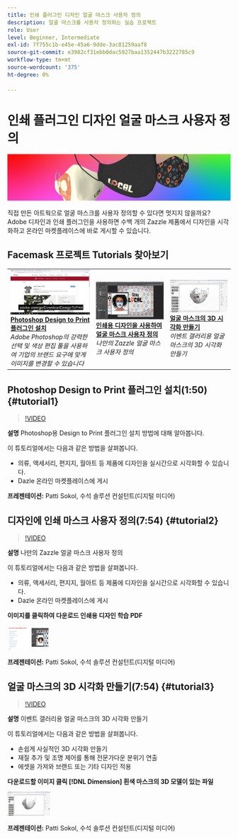 ```yaml
---
title: 인쇄 플러그인 디자인 얼굴 마스크 사용자 정의
description: 얼굴 마스크를 사용자 정의하는 실습 프로젝트
role: User
level: Beginner, Intermediate
exl-id: 7f755c1b-e45e-45a6-9dde-3ac81259aaf8
source-git-commit: e3982cf31ebb0dac5927baa1352447b3222785c9
workflow-type: tm+mt
source-wordcount: '375'
ht-degree: 0%

---
```


# 인쇄 플러그인 디자인 얼굴 마스크 사용자 정의

![튜토리얼 메인 이미지](../assets/faceMaskSplash.jpg)

직접 만든 아트웍으로 얼굴 마스크를 사용자 정의할 수 있다면 멋지지 않을까요? Adobe 디자인과 인쇄 플러그인을 사용하면 수백 개의 Zazzle 제품에서 디자인을 시각화하고 온라인 마켓플레이스에 바로 게시할 수 있습니다.

## Facemask 프로젝트 Tutorials 찾아보기

<table style="table-layout:fixed">
<tr>
 <td>
   <a href="handsonproject.md#tutorial1">
      <img alt="Photoshop Design to Print 플러그인 설치" src="../assets/d2p_install_sokol_thumbnail.jpg" />
   </a>
    <div>
   <a href="handsonproject.md#tutorial1"><strong>Photoshop Design to Print 플러그인 설치</strong></a>
    </div>
    <em>Adobe Photoshop의 강력한 선택 및 색상 편집 툴을 사용하여 기업의 브랜드 요구에 맞게 이미지를 변경할 수 있습니다</em>
    <br>
  </td>
  <td>
    <a href="handsonproject.md#tutorial2">
        <img alt="인쇄용 디자인을 사용하여 얼굴 마스크 사용자 정의" src="../assets/d2p_faceMask_sokol_thumbnail.jpg" />
    </a>
    <div>
    <a href="handsonproject.md#tutorial2"><strong>인쇄용 디자인을 사용하여 얼굴 마스크 사용자 정의</strong></a>
    </div>
    <em>나만의 Zazzle 얼굴 마스크 사용자 정의</em>
    <br>
  </td>
  <td>
    <a href="handsonproject.md#tutorial3">
      <img alt="얼굴 마스크의 3D 시각화 만들기" src="../assets/DN_faceMaskShare_sokol_thumbnail.jpg" />
   </a>
    <div>
   <a href="handsonproject.md#tutorial3"><strong>얼굴 마스크의 3D 시각화 만들기</strong></a>
    </div>
    <em>이벤트 갤러리용 얼굴 마스크의 3D 시각화 만들기</em>
    <br>
  </td>
</tr>
</table>

## Photoshop Design to Print 플러그인 설치(1:50) {#tutorial1}

>[!VIDEO](https://video.tv.adobe.com/v/327096?hidetitle=true)

**설명**
Photoshop용 Design to Print 플러그인 설치 방법에 대해 알아봅니다.

이 튜토리얼에서는 다음과 같은 방법을 살펴봅니다.
* 의류, 액세서리, 편지지, 월아트 등 제품에 디자인을 실시간으로 시각화할 수 있습니다.
* Dazle 온라인 마켓플레이스에 게시

**프레젠테이션:**
Patti Sokol, 수석 솔루션 컨설턴트(디지털 미디어)

## 디자인에 인쇄 마스크 사용자 정의(7:54) {#tutorial2}

>[!VIDEO](https://video.tv.adobe.com/v/327097?hidetitle=true)

**설명**
나만의 Zazzle 얼굴 마스크 사용자 정의

이 튜토리얼에서는 다음과 같은 방법을 살펴봅니다.
* 의류, 액세서리, 편지지, 월아트 등 제품에 디자인을 실시간으로 시각화할 수 있습니다.
* Dazle 온라인 마켓플레이스에 게시

**이미지를 클릭하여 다운로드 인쇄용 디자인 학습 PDF**

[![인쇄용 디자인 학습](../assets/LearnDesigntoPrint_96.png)](../assets/LearnDesigntoPrint.pdf)

**프레젠테이션:**
Patti Sokol, 수석 솔루션 컨설턴트(디지털 미디어)

## 얼굴 마스크의 3D 시각화 만들기(7:54) {#tutorial3}

>[!VIDEO](https://video.tv.adobe.com/v/327098?hidetitle=true)

**설명**
이벤트 갤러리용 얼굴 마스크의 3D 시각화 만들기

이 튜토리얼에서는 다음과 같은 방법을 살펴봅니다.
* 손쉽게 사실적인 3D 시각화 만들기
* 재질 추가 및 조명 제어를 통해 전문가다운 분위기 연출
* 에셋을 가져와 브랜드 또는 기타 디자인 적용

**다운로드할 이미지 클릭 [!DNL Dimension] 흰색 마스크의 3D 모델이 있는 파일**

[![비교 이미지](../assets/whitemask_96.png)](https://stock.adobe.com/search/3d-assets?load_type=search&amp;native_visual_search=&amp;similar_content_id=&amp;is_recent_search=&amp;search_type=usertyped&amp;k=face+mask&amp;asset_id=324075591)

**프레젠테이션:**
Patti Sokol, 수석 솔루션 컨설턴트(디지털 미디어)

